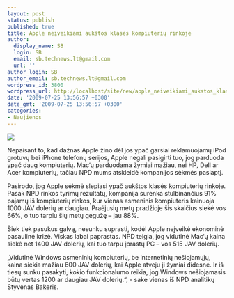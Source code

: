 ```yaml
---
layout: post
status: publish
published: true
title: Apple neįveikiami aukštos klasės kompiuterių rinkoje
author:
  display_name: SB
  login: SB
  email: sb.technews.lt@gmail.com
  url: ''
author_login: SB
author_email: sb.technews.lt@gmail.com
wordpress_id: 3800
wordpress_url: http://localhost/site/new/apple_neiveikiami_aukstos_klases_kompiuteriu_rinkoje/
date: '2009-07-25 13:56:57 +0300'
date_gmt: '2009-07-25 13:56:57 +0300'
categories:
- Naujienos
---
```

<div class="imgright"><img src="http://tbn2.google.com/images?q=tbn:C6RawrJI9F4WcM:http://codeforfood.org/wp-content/uploads/2007/10/apple-macbook-pro-santa-rosa-.jpg"  /></div>
<p>Nepaisant to, kad dažnas Apple žino dėl jos ypač garsiai reklamuojamų iPod grotuvų bei iPhone telefonų serijos, Apple negali pasigirti tuo, jog parduoda ypač daug kompiuterių. Mac‘ų parduodama žymiai mažiau, nei HP, Dell ar Acer kompiuterių, tačiau NPD mums atskleidė kompanijos sėkmės paslaptį.</p>
<p>Pasirodo, jog Apple sėkmė slepiasi ypač aukštos klasės kompiuterių rinkoje. Pasak NPD rinkos tyrimų rezultatų, kompanija surenka stulbinančius 91% pajamų iš kompiuterių rinkos, kur vienas asmeninis kompiuteris kainuoja 1000 JAV dolerių ar daugiau. Praėjusių metų pradžioje šis skaičius siekė vos 66%, o tuo tarpiu šių metų gegužę – jau 88%.</p>
<p>Šiek tiek pasukus galvą, nesunku suprasti, kodėl Apple neįveikė ekonominė pasaulinė krizė. Viskas labai paprastas. NPD teigia, jog vidutinė Mac‘ų kaina siekė net 1400 JAV dolerių, kai tuo tarpu įprastų PC – vos 515 JAV dolerių. </p>
<p>„Vidutinė Windows asmeninių kompiuterių, be internetinių nešiojamųjų, kaina siekia mažiau 600 JAV dolerių, kai Apple atveju ji žymiai didesnė. Ir iš tiesų sunku pasakyti, kokio funkcionalumo reikia, jog Windows nešiojamasis būtų vertas 1200 ar daugiau JAV dolerių.“, - sake vienas iš NPD analitikų Styvenas Bakeris.<br /></p>
